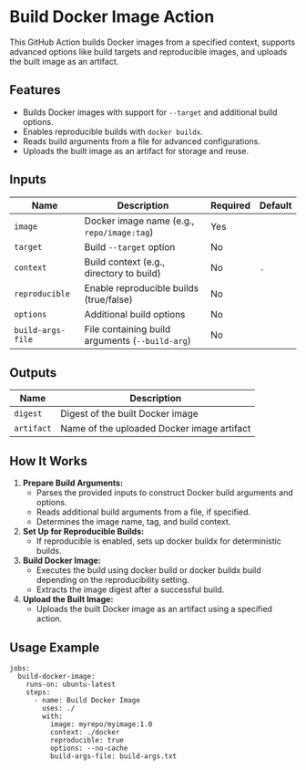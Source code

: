 # Build Docker Image Action

This GitHub Action builds Docker images from a specified context, supports advanced options like build targets and reproducible images, and uploads the built image as an artifact.

## Features

- Builds Docker images with support for `--target` and additional build options.
- Enables reproducible builds with `docker buildx`.
- Reads build arguments from a file for advanced configurations.
- Uploads the built image as an artifact for storage and reuse.

## Inputs

| Name              | Description                                             | Required | Default |
|-------------------|---------------------------------------------------------|----------|---------|
| `image`           | Docker image name (e.g., `repo/image:tag`)              | Yes      |         |
| `target`          | Build `--target` option                                 | No       |         |
| `context`         | Build context (e.g., directory to build)                | No       | `.`     |
| `reproducible`    | Enable reproducible builds (true/false)                 | No       |         |
| `options`         | Additional build options                                | No       |         |
| `build-args-file` | File containing build arguments (`--build-arg`)         | No       |         |

## Outputs

| Name       | Description                                |
|------------|--------------------------------------------|
| `digest`   | Digest of the built Docker image           |
| `artifact` | Name of the uploaded Docker image artifact |


## How It Works

1. **Prepare Build Arguments:**
   - Parses the provided inputs to construct Docker build arguments and options.
   - Reads additional build arguments from a file, if specified.
   - Determines the image name, tag, and build context.
2. **Set Up for Reproducible Builds:**
   - If reproducible is enabled, sets up docker buildx for deterministic builds.
3. **Build Docker Image:**
   - Executes the build using docker build or docker buildx build depending on the reproducibility setting.
   - Extracts the image digest after a successful build.
4. **Upload the Built Image:**
   - Uploads the built Docker image as an artifact using a specified action.
 
## Usage Example

```
jobs:
  build-docker-image:
    runs-on: ubuntu-latest
    steps:
      - name: Build Docker Image
        uses: ./
        with:
          image: myrepo/myimage:1.0
          context: ./docker
          reproducible: true
          options: --no-cache
          build-args-file: build-args.txt
```
